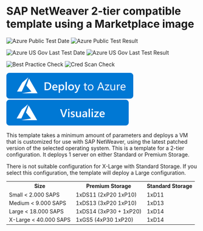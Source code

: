 # SAP NetWeaver 2-tier compatible template using a Marketplace image

![Azure Public Test Date](https://azurequickstartsservice.blob.core.windows.net/badges/sap-2-tier-marketplace-image/PublicLastTestDate.svg)
![Azure Public Test Result](https://azurequickstartsservice.blob.core.windows.net/badges/sap-2-tier-marketplace-image/PublicDeployment.svg)

![Azure US Gov Last Test Date](https://azurequickstartsservice.blob.core.windows.net/badges/sap-2-tier-marketplace-image/FairfaxLastTestDate.svg)
![Azure US Gov Last Test Result](https://azurequickstartsservice.blob.core.windows.net/badges/sap-2-tier-marketplace-image/FairfaxDeployment.svg)

![Best Practice Check](https://azurequickstartsservice.blob.core.windows.net/badges/sap-2-tier-marketplace-image/BestPracticeResult.svg)
![Cred Scan Check](https://azurequickstartsservice.blob.core.windows.net/badges/sap-2-tier-marketplace-image/CredScanResult.svg)

[![Deploy To Azure](https://raw.githubusercontent.com/Azure/azure-quickstart-templates/master/1-CONTRIBUTION-GUIDE/images/deploytoazure.svg?sanitize=true)](https://portal.azure.com/#create/Microsoft.Template/uri/https%3A%2F%2Fraw.githubusercontent.com%2FAzure%2Fazure-quickstart-templates%2Fmaster%2Fsap-2-tier-marketplace-image%2Fazuredeploy.json)  [![Visualize](https://raw.githubusercontent.com/Azure/azure-quickstart-templates/master/1-CONTRIBUTION-GUIDE/images/visualizebutton.svg?sanitize=true)](http://armviz.io/#/?load=https%3A%2F%2Fraw.githubusercontent.com%2FAzure%2Fazure-quickstart-templates%2Fmaster%2Fsap-2-tier-marketplace-image%2Fazuredeploy.json)

This template takes a minimum amount of parameters and deploys a VM that is customized for use with SAP NetWeaver, using the latest patched version of the selected operating system. 
This is a template for a 2-tier configuration. It deploys 1 server on either Standard or Premium Storage.

There is not suitable configuration for X-Large with Standard Storage. If you select this configuration, the template will deploy a Large configuration.

<table>
	<tr>
		<th>Size</th>
		<th>Premium Storage</th>
		<th>Standard Storage</th>
	</tr>
	<tr>
		<td>Small < 2.000 SAPS</td>
		<td>1xDS11 (2xP20 1xP10)</td>
		<td>1xD11</td>
	</tr>
	<tr>
		<td>Medium < 9.000 SAPS</td>
		<td>1xDS13 (3xP20 1xP10)</td>
		<td>1xD13</td>
	</tr>
	<tr>
		<td>Large < 18.000 SAPS</td>
		<td>1xDS14 (3xP30 + 1xP20)</td>
		<td>1xD14</td>
	</tr>
	<tr>
		<td>X-Large < 40.000 SAPS</td>
		<td>1xGS5 (4xP30 1xP20)</td>
		<td>1xD14</td>
	</tr>
</table>				


